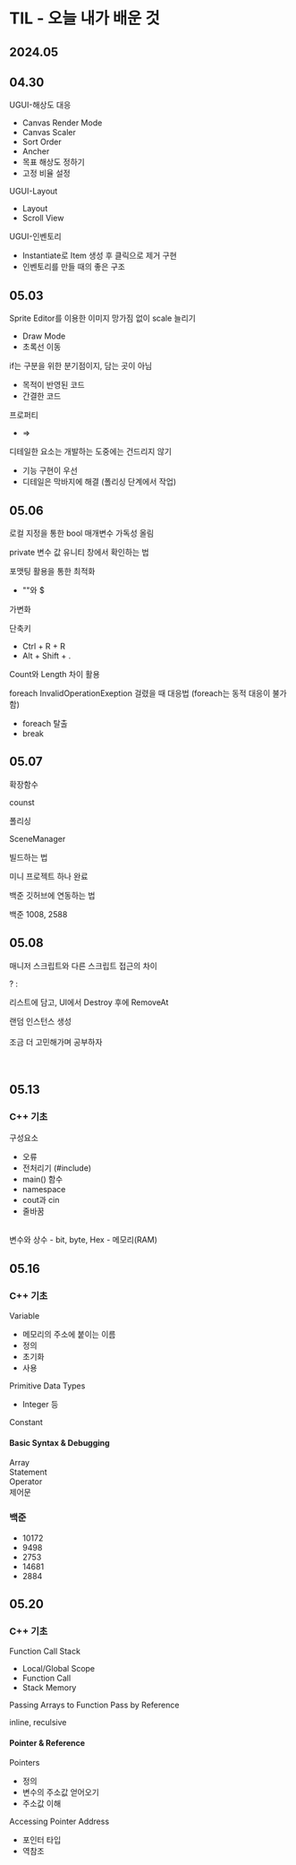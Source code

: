# TIL - 오늘 내가 배운 것
## 2024.05
## 04.30
UGUI-해상도 대응
- Canvas Render Mode
- Canvas Scaler
- Sort Order
- Ancher
- 목표 해상도 정하기
- 고정 비율 설정

UGUI-Layout
- Layout
- Scroll View

UGUI-인벤토리
- Instantiate로 Item 생성 후 클릭으로 제거 구현
- 인벤토리를 만들 때의 좋은 구조


## 05.03
Sprite Editor를 이용한 이미지 망가짐 없이 scale 늘리기
- Draw Mode
- 초록선 이동

if는 구분을 위한 분기점이지, 담는 곳이 아님
- 목적이 반영된 코드
- 간결한 코드

프로퍼티
- =>

디테일한 요소는 개발하는 도중에는 건드리지 않기
- 기능 구현이 우선
- 디테일은 막바지에 해결 (폴리싱 단계에서 작업)


## 05.06
로컬 지정을 통한 bool 매개변수 가독성 올림

private 변수 값 유니티 창에서 확인하는 법

포맷팅 활용을 통한 최적화
- ""와 $

가변화

단축키
- Ctrl + R + R
- Alt + Shift + .

Count와 Length 차이 활용

foreach InvalidOperationExeption 걸렸을 때 대응법
(foreach는 동적 대응이 불가함)
- foreach 탈출
- break


## 05.07
확장함수

counst

폴리싱

SceneManager

빌드하는 법

미니 프로젝트 하나 완료

백준 깃허브에 연동하는 법

백준 1008, 2588


## 05.08
매니저 스크립트와 다른 스크립트 접근의 차이

? :

리스트에 담고, UI에서 Destroy 후에 RemoveAt

랜덤 인스턴스 생성
<br>
<br>
조금 더 고민해가며 공부하자  
<br>
<br>
## 05.13  
### C++ 기초  
구성요소
- 오류
- 전처리기 (#include)
- main() 함수
- namespace
- cout과 cin
- 줄바꿈
<br>
변수와 상수
- bit, byte, Hex
- 메모리(RAM)


## 05.16  
### C++ 기초 
Variable
- 메모리의 주소에 붙이는 이름
- 정의
- 초기화
- 사용

Primitive Data Types
- Integer 등

Constant

#### Basic Syntax & Debugging  
Array  
Statement  
Operator  
제어문  

### 백준  
- 10172
- 9498
- 2753
- 14681
- 2884

## 05.20  
### C++ 기초 
Function Call Stack
- Local/Global Scope
- Function Call
- Stack Memory

Passing Arrays to Function
Pass by Reference

inline, reculsive

#### Pointer & Reference  
Pointers
- 정의
- 변수의 주소값 얻어오기
- 주소값 이해

Accessing Pointer Address
- 포인터 타입
- 역참조
  
